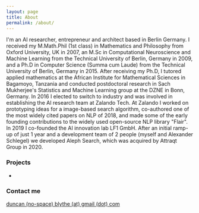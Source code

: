 ```yaml
---
layout: page
title: About
permalink: /about/
---
```


I'm an AI researcher, entrepreneur and architect based in Berlin Germany. I received my M.Math.Phil (1st class) in Mathematics and Philosophy from Oxford University, UK in 2007,
an M.Sc in Computational Neuroscience and Machine Learning from the Technical University of Berlin, Germany in 2009, and a Ph.D in Computer Science (Summa cum Laude) from the Technical University of Berlin, Germany in 2015. After receiving my Ph.D, I tutored applied mathematics at the African Institute for Mathematical Sciences in Bagamoyo, Tanzania and conducted postdoctoral research in Sach Mukherjee's Statistics and Machine Learning group at the DZNE in Bonn, Germany. In 2016 I elected to switch to industry and was involved in establishing the AI research team at Zalando Tech. At Zalando I worked on prototyping ideas for a image-based search algorithm, co-authored one of the most widely cited papers on NLP of 2018, and made some of the early founding contributions to the widely used open-source NLP library "Flair". In 2019 I co-founded the AI innovation lab LF1 GmbH. After an initial ramp-up of just 1 year and a development team of 2 people (myself and Alexander Schlegel) we developed Aleph Search, which was acquired by Attraqt Group in 2020.   

### Projects

-

### Contact me

[duncan (no-space) blythe (at) gmail (dot) com]()
